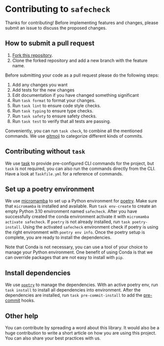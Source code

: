 # Contributing to `safecheck`

Thanks for contributing! Before implementing features and changes, please submit an issue to discuss  the proposed
changes.

## How to submit a pull request

1. [Fork this repository](https://github.com/davnn/safecheck/fork).
2. Clone the forked repository and add a new branch with the feature name.

Before submitting your code as a pull request please do the following steps:

1. Add any changes you want
2. Add tests for the new changes
3. Edit documentation if you have changed something significant
4. Run `task format` to format your changes.
5. Run `task lint` to ensure code style checks.
6. Run `task typing` to ensure type checks.
7. Run `task safety` to ensure safety checks.
8. Run `task test` to verify that all tests are passing.

Conveniently, you can run `task check`, to combine all the mentioned commands. We use [gitmoji](https://gitmoji.dev/)
to categorize different kinds of commits.

## Contributing without `task`

We use [task](https://taskfile.dev/) to provide pre-configured CLI commands for the project, but `task` is
not required, you can also run the commands directly from the CLI. Have a look at `Taskfile.yml` for a reference of
commands.

## Set up a poetry environment

We use [micromamba](https://github.com/mamba-org/mamba) to set up a Python environment
for [poetry](https://python-poetry.org/). Make sure that ``micromamba`` is installed and available. Run
`task env-create` to create an empty Python 3.10 environment named `safecheck`. After you have successfully created the
conda environment  activate it with `micromamba activate safecheck`. If `poetry` is not already installed, run
`task poetry-install`. Using the  activated `safecheck` environment check if poetry is using the right environment with
`poetry env info`. Once the poetry setup is complete, you are ready to install the dependencies.

Note that Conda is not necessary, you can use a tool of your choice to manage your Python environment. One benefit of
using Conda is that we can override packages that are not easy to install with `pip`.

## Install dependencies

We use [`poetry`](https://github.com/python-poetry/poetry) to manage the dependencies. With an active poetry env,
run `task install` to install all dependencies into environment. After the dependencies are installed, run
`task pre-commit-install` to add the [pre-commit](https://pre-commit.com/) hooks.

## Other help

You can contribute by spreading a word about this library. It would also be a huge contribution to write a short article
on how you are using this project. You can also share your best practices with us.
